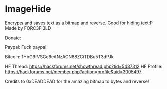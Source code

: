 # ImageHide
Encrypts and saves text as a bitmap and reverse. Good for hiding text:P
Made by FORC3FI3LD

Donate:

Paypal: Fuck paypal

Bitcoin: 1HbG9fVSGe6eANzACN88ZCiTDBu5T3dPJk

HF Thread: https://hackforums.net/showthread.php?tid=5437312
HF Profile: https://hackforums.net/member.php?action=profile&uid=3005497

Credits to 0xDEADDEAD for the amazing bitmap to bytes and reverse!

